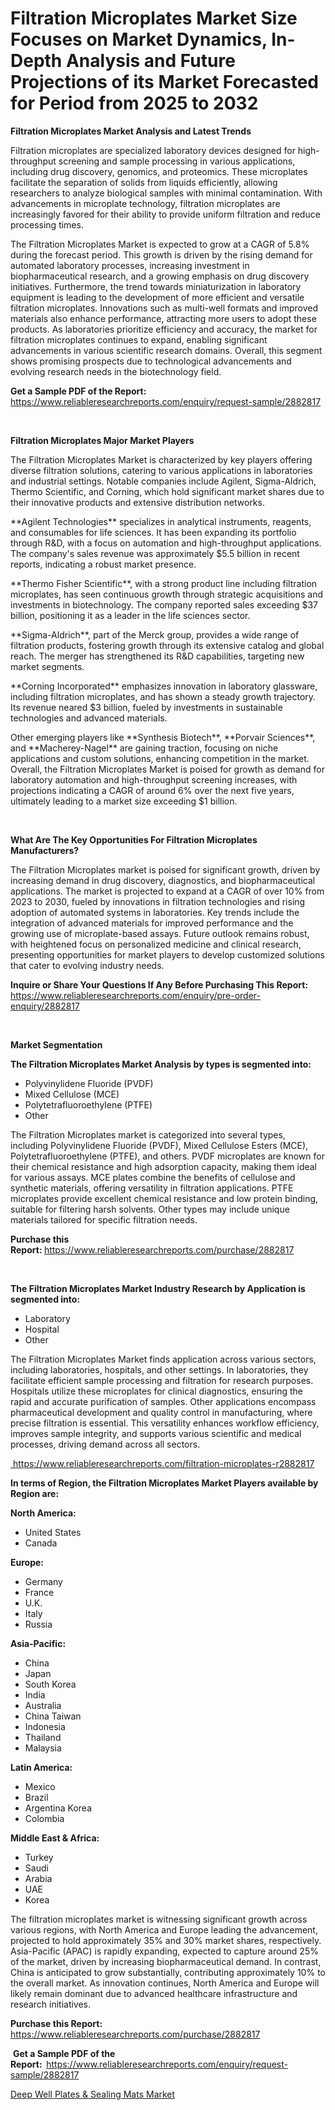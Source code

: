 <p><h1>Filtration Microplates Market Size Focuses on Market Dynamics, In-Depth Analysis and Future Projections of its Market Forecasted for Period from 2025 to 2032</h1></p><p><strong>Filtration Microplates Market Analysis and Latest Trends</strong></p>
<p><p>Filtration microplates are specialized laboratory devices designed for high-throughput screening and sample processing in various applications, including drug discovery, genomics, and proteomics. These microplates facilitate the separation of solids from liquids efficiently, allowing researchers to analyze biological samples with minimal contamination. With advancements in microplate technology, filtration microplates are increasingly favored for their ability to provide uniform filtration and reduce processing times.</p><p>The Filtration Microplates Market is expected to grow at a CAGR of 5.8% during the forecast period. This growth is driven by the rising demand for automated laboratory processes, increasing investment in biopharmaceutical research, and a growing emphasis on drug discovery initiatives. Furthermore, the trend towards miniaturization in laboratory equipment is leading to the development of more efficient and versatile filtration microplates. Innovations such as multi-well formats and improved materials also enhance performance, attracting more users to adopt these products. As laboratories prioritize efficiency and accuracy, the market for filtration microplates continues to expand, enabling significant advancements in various scientific research domains. Overall, this segment shows promising prospects due to technological advancements and evolving research needs in the biotechnology field.</p></p>
<p><strong>Get a Sample PDF of the Report:&nbsp;</strong> <a href="https://www.reliableresearchreports.com/enquiry/request-sample/2882817?utm_campaign=2255&utm_medium=2&utm_source=Github&utm_content=ia&utm_term=13032025&utm_id=filtration-microplates">https://www.reliableresearchreports.com/enquiry/request-sample/2882817</a></p>
<p>&nbsp;</p>
<p><strong>Filtration Microplates Major Market Players</strong></p>
<p><p>The Filtration Microplates Market is characterized by key players offering diverse filtration solutions, catering to various applications in laboratories and industrial settings. Notable companies include Agilent, Sigma-Aldrich, Thermo Scientific, and Corning, which hold significant market shares due to their innovative products and extensive distribution networks.</p><p>**Agilent Technologies** specializes in analytical instruments, reagents, and consumables for life sciences. It has been expanding its portfolio through R&D, with a focus on automation and high-throughput applications. The company's sales revenue was approximately $5.5 billion in recent reports, indicating a robust market presence.</p><p>**Thermo Fisher Scientific**, with a strong product line including filtration microplates, has seen continuous growth through strategic acquisitions and investments in biotechnology. The company reported sales exceeding $37 billion, positioning it as a leader in the life sciences sector.</p><p>**Sigma-Aldrich**, part of the Merck group, provides a wide range of filtration products, fostering growth through its extensive catalog and global reach. The merger has strengthened its R&D capabilities, targeting new market segments.</p><p>**Corning Incorporated** emphasizes innovation in laboratory glassware, including filtration microplates, and has shown a steady growth trajectory. Its revenue neared $3 billion, fueled by investments in sustainable technologies and advanced materials.</p><p>Other emerging players like **Synthesis Biotech**, **Porvair Sciences**, and **Macherey-Nagel** are gaining traction, focusing on niche applications and custom solutions, enhancing competition in the market. Overall, the Filtration Microplates Market is poised for growth as demand for laboratory automation and high-throughput screening increases, with projections indicating a CAGR of around 6% over the next five years, ultimately leading to a market size exceeding $1 billion.</p></p>
<p>&nbsp;</p>
<p><strong>What Are The Key Opportunities For Filtration Microplates Manufacturers?</strong></p>
<p><p>The Filtration Microplates market is poised for significant growth, driven by increasing demand in drug discovery, diagnostics, and biopharmaceutical applications. The market is projected to expand at a CAGR of over 10% from 2023 to 2030, fueled by innovations in filtration technologies and rising adoption of automated systems in laboratories. Key trends include the integration of advanced materials for improved performance and the growing use of microplate-based assays. Future outlook remains robust, with heightened focus on personalized medicine and clinical research, presenting opportunities for market players to develop customized solutions that cater to evolving industry needs.</p></p>
<p><strong>Inquire or Share Your Questions If Any Before Purchasing This Report:</strong> <a href="https://www.reliableresearchreports.com/enquiry/pre-order-enquiry/2882817?utm_campaign=2255&utm_medium=2&utm_source=Github&utm_content=ia&utm_term=13032025&utm_id=filtration-microplates">https://www.reliableresearchreports.com/enquiry/pre-order-enquiry/2882817</a></p>
<p>&nbsp;</p>
<p><strong>Market Segmentation</strong></p>
<p><strong>The Filtration Microplates Market Analysis by types is segmented into:</strong></p>
<p><ul><li> Polyvinylidene Fluoride (PVDF)</li><li>Mixed Cellulose (MCE)</li><li>Polytetrafluoroethylene (PTFE)</li><li>Other </li></ul></p>
<p><p>The Filtration Microplates market is categorized into several types, including Polyvinylidene Fluoride (PVDF), Mixed Cellulose Esters (MCE), Polytetrafluoroethylene (PTFE), and others. PVDF microplates are known for their chemical resistance and high adsorption capacity, making them ideal for various assays. MCE plates combine the benefits of cellulose and synthetic materials, offering versatility in filtration applications. PTFE microplates provide excellent chemical resistance and low protein binding, suitable for filtering harsh solvents. Other types may include unique materials tailored for specific filtration needs.</p></p>
<p><strong>Purchase this Report:&nbsp;</strong><a href="https://www.reliableresearchreports.com/purchase/2882817?utm_campaign=2255&utm_medium=2&utm_source=Github&utm_content=ia&utm_term=13032025&utm_id=filtration-microplates">https://www.reliableresearchreports.com/purchase/2882817</a></p>
<p>&nbsp;</p>
<p><strong>The Filtration Microplates Market Industry Research by Application is segmented into:</strong></p>
<p><ul><li> Laboratory</li><li>Hospital</li><li>Other </li></ul></p>
<p><p>The Filtration Microplates Market finds application across various sectors, including laboratories, hospitals, and other settings. In laboratories, they facilitate efficient sample processing and filtration for research purposes. Hospitals utilize these microplates for clinical diagnostics, ensuring the rapid and accurate purification of samples. Other applications encompass pharmaceutical development and quality control in manufacturing, where precise filtration is essential. This versatility enhances workflow efficiency, improves sample integrity, and supports various scientific and medical processes, driving demand across all sectors.</p></p>
<p><a href="https://www.reliableresearchreports.com/filtration-microplates-r2882817?utm_campaign=2255&utm_medium=2&utm_source=Github&utm_content=ia&utm_term=13032025&utm_id=filtration-microplates">&nbsp;https://www.reliableresearchreports.com/filtration-microplates-r2882817</a></p>
<p><strong>In terms of Region, the Filtration Microplates Market Players available by Region are:</strong></p>
<p>
    <p> <strong> North America: </strong>
        <ul>
            <li>United States</li>
            <li>Canada</li>
        </ul>
        </p> 
    <p> <strong> Europe: </strong>
        <ul>
            <li>Germany</li>
            <li>France</li>
            <li>U.K.</li>
            <li>Italy</li>
            <li>Russia</li>
        </ul>
        </p> 
    <p> <strong> Asia-Pacific: </strong>
        <ul>
            <li>China</li>
            <li>Japan</li>
            <li>South Korea</li>
            <li>India</li>
            <li>Australia</li>
            <li>China Taiwan</li>
            <li>Indonesia</li>
            <li>Thailand</li>
            <li>Malaysia</li>
        </ul>
        </p> 
    <p> <strong> Latin America: </strong>
        <ul>
            <li>Mexico</li>
            <li>Brazil</li>
            <li>Argentina Korea</li>
            <li>Colombia</li>
        </ul>
        </p> 
    <p> <strong> Middle East & Africa: </strong>
        <ul>
            <li>Turkey</li>
            <li>Saudi</li>
            <li>Arabia</li>
            <li>UAE</li>
            <li>Korea</li>
        </ul>
    </p>
    </p>
<p><p>The filtration microplates market is witnessing significant growth across various regions, with North America and Europe leading the advancement, projected to hold approximately 35% and 30% market shares, respectively. Asia-Pacific (APAC) is rapidly expanding, expected to capture around 25% of the market, driven by increasing biopharmaceutical demand. In contrast, China is anticipated to grow substantially, contributing approximately 10% to the overall market. As innovation continues, North America and Europe will likely remain dominant due to advanced healthcare infrastructure and research initiatives.</p></p>
<p><strong>Purchase this Report: </strong><a href="https://www.reliableresearchreports.com/purchase/2882817?utm_campaign=2255&utm_medium=2&utm_source=Github&utm_content=ia&utm_term=13032025&utm_id=filtration-microplates">https://www.reliableresearchreports.com/purchase/2882817</a></p>
<p>&nbsp;<strong>Get a Sample PDF of the Report:&nbsp;&nbsp;</strong><a href="https://www.reliableresearchreports.com/enquiry/request-sample/2882817?utm_campaign=2255&utm_medium=2&utm_source=Github&utm_content=ia&utm_term=13032025&utm_id=filtration-microplates">https://www.reliableresearchreports.com/enquiry/request-sample/2882817</a></p>
<p><strong></strong></p>
<p><p><a href="https://github.com/sca704osol/Market-Research-Report-List-1/blob/main/deep-well-plates-sealing-mats-market.md?utm_campaign=2255&utm_medium=2&utm_source=Github&utm_content=ia&utm_term=13032025&utm_id=filtration-microplates">Deep Well Plates & Sealing Mats Market</a></p></p>
